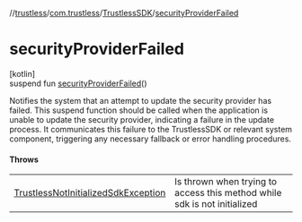 //[trustless](../../../index.md)/[com.trustless](../index.md)/[TrustlessSDK](index.md)/[securityProviderFailed](security-provider-failed.md)

# securityProviderFailed

[kotlin]\
suspend fun [securityProviderFailed](security-provider-failed.md)()

Notifies the system that an attempt to update the security provider has failed. This suspend function should be called when the application is unable to update the security provider, indicating a failure in the update process. It communicates this failure to the TrustlessSDK or relevant system component, triggering any necessary fallback or error handling procedures.

#### Throws

| | |
|---|---|
| [TrustlessNotInitializedSdkException](../../com.trustless.exceptions/-trustless-not-initialized-sdk-exception/index.md) | Is thrown when trying to access this method while sdk is not initialized |

